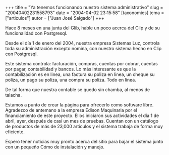+++
title = "Ya tenemos funcionando nuestro sistema administrativo"
slug = "20040402231558793"
date = "2004-04-02 23:15:58"
[taxonomies]
tema = ["articulos"]
autor = ["Juan José Salgado"]
+++

Hace 8 meses en una junta del Glib, hable un poco acerca del Clip y de
su funcionalidad con Postgresql.

Desde el día 1 de enero del 2004, nuestra empresa Sistemas Luz, controla
toda su administración excepto nomina, con nuestro sistema hecho en Clip
con Postgresql.

<!-- more -->
Este sistema controla: facturación, compras, cuentas por cobrar, cuentas
por pagar, contabilidad y bancos. Lo más interesante es que la
contabilización es en linea, una factura su poliza en linea, un cheque
su poliza, un pago su poliza, una compra su poliza. Todo en linea.

De tal forma que nuestra contable se quedo sin chamba, al menos de
talacha.

Estamos a punto de crear la página para ofrecerlo como software libre.
Agradezco de antemano a la empresa Edison Maquinaria por el
financiamiento de este proyecto. Ellos iniciaron sus actividades el día
1 de abril, ayer, después de casí un mes de pruebas. Cuentan con un
catálogo de productos de más de 23,000 articulos y el sistema trabaja de
forma muy eficiente.

Espero tener noticias muy pronto acerca del sitio para bajar el sistema
junto con un pequeño Cómo de instalación y manejo.

